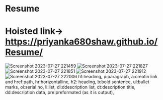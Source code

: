 # Resume
# Hoisted link-> https://priyanka680shaw.github.io/Resume/
![Screenshot 2023-07-27 221459](https://github.com/priyanka680shaw/Resume/assets/96192066/53aa6b2f-5bf8-4d13-a444-1767d236a125)
![Screenshot 2023-07-27 221827](https://github.com/priyanka680shaw/Resume/assets/96192066/2640a42a-cdb1-4f85-8e0e-78eb4469269e)
![Screenshot 2023-07-27 221851](https://github.com/priyanka680shaw/Resume/assets/96192066/ea51ee2e-4afc-4c3b-858a-ddfcbc4af514)
![Screenshot 2023-07-27 221912](https://github.com/priyanka680shaw/Resume/assets/96192066/8f8dbef0-dbe3-431f-8789-675e6652f238)
![Screenshot 2023-07-27 222006](https://github.com/priyanka680shaw/Resume/assets/96192066/36abf379-6720-4205-bfc3-a81634f0865f)
h1:headiing,
p:paragraph,
a:creatin link and href:path,
hr:horizontalline,
h2: heading,
b:bold sentence,
ul:bullet marks,
ol:serial no,
li:list,
dl:ddescription list,
dt:description title,
dd:description data,
pre:preformated (as it is output),
